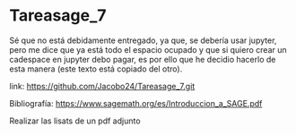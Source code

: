 # Tareasage_7
Sé que no está debidamente entregado, ya que, se debería usar jupyter, pero me dice que ya está todo el espacio ocupado y que si quiero crear un cadespace en jupyter debo pagar, es por ello que he decidio hacerlo de esta manera (este texto está copiado del otro).

link: https://github.com/Jacobo24/Tareasage_7.git

Bibliografía: https://www.sagemath.org/es/Introduccion_a_SAGE.pdf

Realizar las lisats de un pdf adjunto

